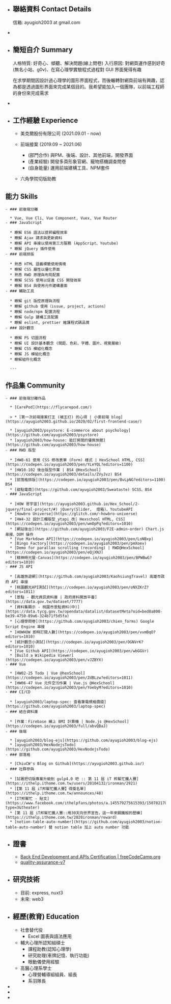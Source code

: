 - ## 聯絡資料 Contact Details
  
  信箱: ayugioh2003 at gmail.com
-
- ## 簡短自介 Summary
  
  人格特質: 好奇心、傾聽、解決問題(線上問卷)
  入行原因: 對網頁運作感到好奇(無名小站、g0v)、在寫心理學實驗程式過程對 GUI 界面覺得有趣
  
  在求學期間因設計過心理學的圖形界面程式，而後輾轉對網頁前端有興趣，認為都是透過圖形界面來完成某個目的。我希望能加入一個團隊，以前端工程師的身份來完成需求
-
- ## 工作經驗 Experience
  
  * 美克爾股份有限公司 (2021.09.01 - now)
  * 前端接案 (2019.09 ~ 2021.06)
  
      * (部門合作) 與PM、後端、設計、其他前端，開發界面
      * (產業經驗) 開發多頁形象官網、寵物搭機調查問卷
      * (自身能量) 運用前端建構工具、NPM套件
  
  * 六角學院切版助教
## 能力 Skills
	- ### 前後端分離
	  
	  * Vue, Vue Cli, Vue Component, Vuex, Vue Router
	- ### JavaScript
	  
	  * 瞭解 ES6 語法以提昇編程效率
	  * 瞭解 Ajax 請求與更新資料
	  * 瞭解 API 串接以使用第三方服務 (AppScript、Youtube)
	  * 瞭解 jQuery 插件使用
	- ### 前端排版
	  
	  * 熟悉 HTML 語義標籤使用情境
	  * 瞭解 CSS 屬性以優化界面
	  * 熟悉 RWD 原理與布局配置
	  * 瞭解 SCSS 使用以促進 CSS 開發效率
	  * 瞭解 BS4 與使用元件建構畫面
	- ### 輔助工具
	  
	  * 瞭解 git 版控原理與流程
	  * 瞭解 github 使用（issue, project, actions）
	  * 瞭解 node/npm 配置流程
	  * 瞭解 Gulp 建構工具配置
	  * 瞭解 eslint, prettier 維護程式碼品質
	- ### 設計觀念
	  
	  * 瞭解 PS 切圖流程
	  * 瞭解 UI 設計基本觀念 (間距、色彩、字體、圖片、視覺層級)
	  * 瞭解 CSS 模組化概念
	  * 瞭解 JS 模組化概念
	  * 瞭解組件化概念
	  
	  ---
## 作品集 Community
	- ### 前後端分離作品
	  
	  * [CarePod](https://flycarepod.com/)
	  
	  > * [第一次前端接案打王 (被王打) 的心得 | 小麥前端 blog](https://ayugioh2003.github.io/2020/02/first-frontend-case/)
	  
	  * [ayugioh2003/psystore: E-commerce about psychology](https://github.com/ayugioh2003/psystore)
	  * [ayugioh2003/how-house: 能訂房間的優質旅館](https://github.com/ayugioh2003/how-house)
	- ### RWD 版型
	  
	  * [HW8-61 使用 CSS 修改表單 (Form) 樣式 | HexSchool HTML, CSS](https://codepen.io/ayugioh2003/pen/YLeYQL?editors=1100)
	  * [HW10-102 後台版型作業 | BS4 @HexSchool](https://codepen.io/ayugioh2003/details/ZVyJvz) BS4
	  * [部落格排版](https://codepen.io/ayugioh2003/pen/BvLpNG?editors=1100) BS4
	  * [甜點電商](https://github.com/ayugioh2003/Sweataste) SCSS、BS4
	- ### JavaScript
	  
	  * [HOW 哥宇宙](https://ayugioh2003.github.io/Hex_School/2-jquery/final-project/#) jQuery(Slider,  燈箱)、YoutubeAPI
	  * [Howbro Universe](https://glitch.com/~howbro-universe)
	  * [HW4-32 設計三欄版型_ytapi_改| Hexschool HTML, CSS](https://codepen.io/ayugioh2003/pen/wmOpPq?editors=1010)
	  * [網站後台](https://github.com/ayugioh2003/F2E-admin-order) Chart.js 串接、DOM 操作
	  * [Vue Markdown API](https://codepen.io/ayugioh2003/pen/LoNBxp)
	  * [Bingo Factory](https://codepen.io/ayugioh2003/pen/pmXoev)
	  * [Demo for parallax scrolling (recording) | RWD@HexSchool](https://codepen.io/ayugioh2003/pen/eQjXNJ)
	  * [精神時光屋-Canvas](https://codepen.io/ayugioh2003/pen/BPWBwG?editors=1010)
	- ### JS API
	  
	  * [高雄旅遊網](https://github.com/ayugioh2003/KaohsiungTravel) 高雄市政府 API 串接
	  * [桃園觀光API測試](https://codepen.io/ayugioh2003/pen/oNXZKrZ?editors=1011)
	  * [景點 - 觀光資訊資料庫 | 政府資料開放平臺](https://data.gov.tw/dataset/7777)
	  * [資料集顯示 - 桃園市景點資料(中)](https://data.tycg.gov.tw/opendata/datalist/datasetMeta?oid=bed8a800-be39-4750-89a6-324b71f5d5fa)
	  * [心理學問卷](https://github.com/ayugioh2003/chien_forms) Google Script Engine 串接
	  * [HOWHOW 即時訂閱人數](https://codepen.io/ayugioh2003/pen/vvmBqO?editors=1010)
	  * [統計觀念小測試](https://codepen.io/ayugioh2003/pen/OGNVrK?editors=1010)
	  * [Vue Github API](https://codepen.io/ayugioh2003/pen/wbGGVr)
	  * [Build a Wikipedia Viewer](https://codepen.io/ayugioh2003/pen/vJZBYX)
	- ### Vue
	  
	  * [HW02-25 Todo | Vue @hexSchool](https://codepen.io/ayugioh2003/pen/ZdBLzw?editors=1011)
	  * [HW06-47 Vue 元件空污作業 | Vue.js @HexSchool](https://codepen.io/ayugioh2003/pen/YoebyM?editors=1010)
	- ### CI/CD
	  
	  * [ayugioh2003/laptop-spec: 查看筆電規格價錢](https://github.com/ayugioh2003/laptop-spec)
	- ### 結合資料庫
	  
	  * [作業：Firebase 線上 BMI 計算機 | Node.js @HexSchool](https://codepen.io/ayugioh2003/full/abvQBaJ)
	- ### 後端
	  
	  * [ayugioh2003/blog-ejs](https://github.com/ayugioh2003/blog-ejs)
	  * [ayugioh2003/HexNodejsTodo](https://github.com/ayugioh2003/HexNodejsTodo)
	- ### 部落格
	  
	  * [ChiuCW's Blog on Github](https://ayugioh2003.github.io/)
	- ### 社群參與
	  
	  * [試著把切版專案升級到 gulp4.0 吧 :: 第 11 屆 iT 邦幫忙鐵人賽](https://ithelp.ithome.com.tw/users/20104132/ironman/2921)
	  * [【第 11 屆 iT邦幫忙鐵人賽】得獎名單](https://ithelp.ithome.com.tw/announces/48)
	  * [IT邦幫忙 - 貼文](https://www.facebook.com/ithelpfans/photos/a.145579275615393/1507821706057803/?type=3&theater)
	  * [第 11 屆 iT邦幫忙鐵人賽::用30天向世界宣告，這一年來鋼鐵般的歷練](https://ithelp.ithome.com.tw/2020ironman/reward)
	  * [notion-table-auto-number](https://github.com/ayugioh2003/notion-table-auto-number) 替 notion table 加上 auto number 功能
- ## 證書
  
  * [Back End Development and APIs Certification | freeCodeCamp.org](https://www.freecodecamp.org/certification/ayugioh2003/back-end-development-and-apis)
  * [quality-assurance-v7](https://www.freecodecamp.org/certification/ayugioh2003/quality-assurance-v7)
- ## 研究技術
  
  * 目前: express, nuxt3
  * 未來: web3
- ## 經歷(教育) Education
  * 社會替代役
  	* Excel 圖表與語法應用
  * 輔大心理所認知組碩士
  	* 課程助教(認知心理學)
  	* 研究助理(車牌記憶、執行功能)
  	* 眼動儀使用經驗
  * 高醫心理系學士
  	* 心理營輔導組組員、組長
  	* 系羽隊長
-
- <!-- <div style="height: 100vh;
      position: fixed;
      z-index: 1;
      width: 70%;
      top: 5%;
      left: 0;">
    <iframe style="height: 100vh;" src="https://ayugioh2003.github.io "></iframe>
  </div> -->
-